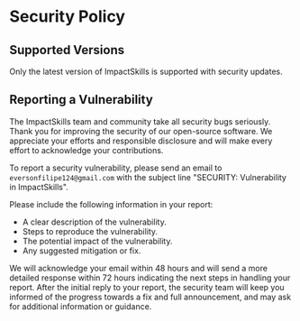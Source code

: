 # Security Policy

## Supported Versions

Only the latest version of ImpactSkills is supported with security updates.

## Reporting a Vulnerability

The ImpactSkills team and community take all security bugs seriously. Thank you for improving the security of our open-source software. We appreciate your efforts and responsible disclosure and will make every effort to acknowledge your contributions.

To report a security vulnerability, please send an email to `eversonfilipe124@gmail.com` with the subject line "SECURITY: Vulnerability in ImpactSkills".

Please include the following information in your report:

- A clear description of the vulnerability.
- Steps to reproduce the vulnerability.
- The potential impact of the vulnerability.
- Any suggested mitigation or fix.

We will acknowledge your email within 48 hours and will send a more detailed response within 72 hours indicating the next steps in handling your report. After the initial reply to your report, the security team will keep you informed of the progress towards a fix and full announcement, and may ask for additional information or guidance.